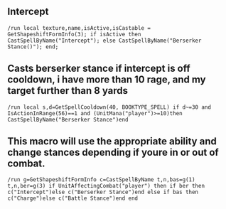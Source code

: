 ## Intercept
```
/run local texture,name,isActive,isCastable = GetShapeshiftFormInfo(3); if isActive then CastSpellByName("Intercept"); else CastSpellByName("Berserker Stance()"); end;
```
 

## Casts berserker stance if intercept is off cooldown, i have more than 10 rage, and my target further than 8 yards
```
/run local s,d=GetSpellCooldown(40, BOOKTYPE_SPELL) if d~=30 and IsActionInRange(56)==1 and (UnitMana("player")>=10)then CastSpellByName("Berserker Stance")end
```
 

## This macro will use the appropriate ability and change stances depending if youre in or out of combat.
```
/run g=GetShapeshiftFormInfo c=CastSpellByName t,n,bas=g(1) t,n,ber=g(3) if UnitAffectingCombat("player") then if ber then c("Intercept")else c("Berserker Stance")end else if bas then c("Charge")else c("Battle Stance")end end
```